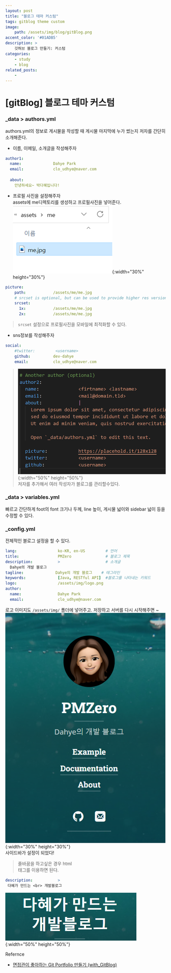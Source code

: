 ```yaml
---
layout: post
title: "블로그 테마 커스텀"
tags: gitblog theme custom
image: 
    path: /assets/img/blog/gitBlog.png
accent_color: '#01ADB5'
description: >
    깃허브 블로그 만들기: 커스텀
categories:
    - study
    - blog
related_posts:    
    -    
---
```

# [gitBlog] 블로그 테마 커스텀

### _data > authors.yml
authors.yml의 정보로 게시물을 작성할 때 게시물 마지막에 누가 썼는지 저자를 간단히 소개해준다.

- 이름, 이메일, 소개글을 작성해주자   
```yml
author1:
  name:              Dahye Park
  email:             clo_udhye@naver.com

  about:             
    안녕하세요~ 박다혜입니다!
```

- 프로필 사진을 설정해주자   
assets에 me디렉토리를 생성하고 프로필사진을 넣어준다.   
![저자](/assets/img/blog/authors2.png){:width="30%" height="30%"}    

```yml
picture:
    path:            /assets/me/me.jpg
    # srcset is optional, but can be used to provide higher res versions for retina displays
    srcset:
      1x:            /assets/me/me.jpg
      2x:            /assets/me/me.jpg
```
> `srcset` 설정으로 프로필사진을 모바일에 최적화할 수 있다. 

- sns정보를 작성해주자   

```yml
social:
    #twitter:         <username>
    github:          dev-dahye
    email:           clo_udhye@naver.com
```
> ![다른저자](/assets/img/blog/authors1.png){:width="50%" height="50%"}   
 저자를 추가해서 여러 작성자가 블로그를 관리할수있다. 

### _data > variables.yml 
빠르고 간단하게 foot의 font 크기나 두께, line 높이, 게시물 넓이와 sidebar 넓이 등을 수정할 수 있다.

### _config.yml
전체적인 블로그 설정을 할 수 있다. 
```yml
lang:                  ko-KR, en-US         # 언어
title:                 PMZero               # 블로그 제목
description:           >                    # 소개글
  Dahye의 개발 블로그
tagline:              Dahye의 개발 블로그    # 태그라인
keywords:              [Java, RESTful API]  #블로그를 나타내는 키워드
logo:                  /assets/img/logo.png
author:
  name:                Dahye Park
  email:               clo_udhye@naver.com
```
로고 이미지도 `/assets/img/` 폴더에 넣어주고. 저장하고 서버를 다시 시작해주면 ~    
![로고](/assets/img/blog/config1.png){:width="30%" height="30%"}       
사이드바가 설정이 되었다!


> 줄바꿈을 하고싶은 경우 html <br>태그를 이용하면 된다.
 ```yml
 description:           >                    
  다혜가 만드는 <br> 개발블로그
 ```
 ![긴제목](/assets/img/blog/config3.png){:width="50%" height="50%"}  

Refernce
- [면접관이 좋아하는 Git Portfolio 만들기 (with_GitBlog)](https://projectlion.io/courses/technology/gitblog)